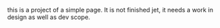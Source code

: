 this is a project of a simple page. It is not finished jet, it needs a work in design as well as dev scope. 

